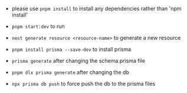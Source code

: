 - please use `pnpm install` to install any dependencies rather than 'npm install'

- `pnpm start:dev` to run

- `nest generate resource <resource-name>` to generate a new resource

- `pnpm install prisma --save-dev` to install prisma
- `prisma generate` after changing the schema.prisma file
- `pnpm dlx prisma generate` after changing the db
- `npx prisma db push` to force push the db to the prisma files